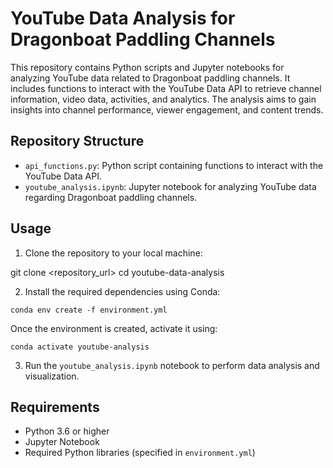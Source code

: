 # YouTube Data Analysis for Dragonboat Paddling Channels

This repository contains Python scripts and Jupyter notebooks for analyzing YouTube data related to Dragonboat paddling channels. It includes functions to interact with the YouTube Data API to retrieve channel information, video data, activities, and analytics. The analysis aims to gain insights into channel performance, viewer engagement, and content trends.

## Repository Structure

- `api_functions.py`: Python script containing functions to interact with the YouTube Data API.
- `youtube_analysis.ipynb`: Jupyter notebook for analyzing YouTube data regarding Dragonboat paddling channels.

## Usage

1. Clone the repository to your local machine:

git clone <repository_url>
cd youtube-data-analysis


2. Install the required dependencies using Conda:

`conda env create -f environment.yml`

Once the environment is created, activate it using:

`conda activate youtube-analysis`


3. Run the `youtube_analysis.ipynb` notebook to perform data analysis and visualization.

## Requirements

- Python 3.6 or higher
- Jupyter Notebook
- Required Python libraries (specified in `environment.yml`)


